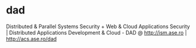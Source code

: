 # dad
Distributed & Parallel Systems Security + Web & Cloud Applications Security | Distributed Applications Development & Cloud - DAD 
@ http://ism.ase.ro | http://acs.ase.ro/dad
